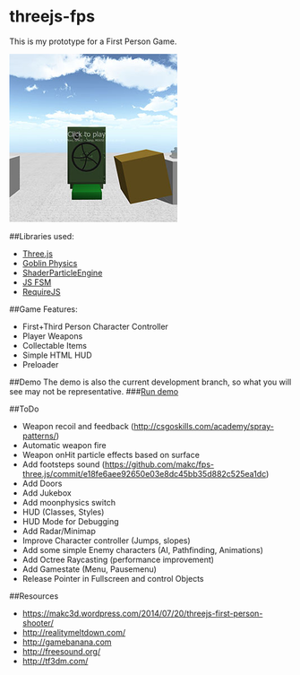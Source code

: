 # threejs-fps
This is my prototype for a First Person Game.

![demoscene](/ogimage.jpg)

##Libraries used:
- [Three.js](https://github.com/mrdoob/three.js/)
- [Goblin Physics](https://github.com/chandlerprall/GoblinPhysics)
- [ShaderParticleEngine](https://github.com/squarefeet/ShaderParticleEngine)
- [JS FSM](https://github.com/jakesgordon/javascript-state-machine)
- [RequireJS](https://github.com/requirejs/requirejs)

##Game Features:
- First+Third Person Character Controller
- Player Weapons
- Collectable Items
- Simple HTML HUD
- Preloader

##Demo
The demo is also the current development branch, so what you will see may not be representative.
###[Run demo](https://weiserhei.github.io/threejs-fps/)

##ToDo
- Weapon recoil and feedback (http://csgoskills.com/academy/spray-patterns/)
- Automatic weapon fire
- Weapon onHit particle effects based on surface
- Add footsteps sound (https://github.com/makc/fps-three.js/commit/e18fe6aee92650e03e8dc45bb35d882c525ea1dc)
- Add Doors
- Add Jukebox
- Add moonphysics switch
- HUD (Classes, Styles)
- HUD Mode for Debugging
- Add Radar/Minimap
- Improve Character controller (Jumps, slopes)
- Add some simple Enemy characters (AI, Pathfinding, Animations)
- Add Octree Raycasting (performance improvement)
- Add Gamestate (Menu, Pausemenu)
- Release Pointer in Fullscreen and control Objects

##Resources
- https://makc3d.wordpress.com/2014/07/20/threejs-first-person-shooter/
- http://realitymeltdown.com/
- http://gamebanana.com
- http://freesound.org/
- http://tf3dm.com/
